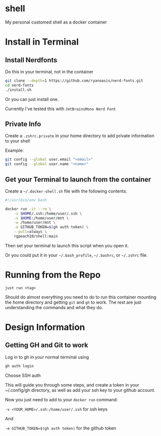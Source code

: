 # shell

My personal customed shell as a docker container

# Install in Terminal

## Install Nerdfonts

Do this in your terminal, not in the container

```bash
git clone --depth=1 https://github.com/ryanoasis/nerd-fonts.git
cd nerd-fonts
./install.sh
```

Or you can just install one.

Currently I've tested this with `JetBrainsMono Nerd Font`

## Private Info

Create a `.zshrc.private` in your home directory to add private information to your shell

Example:

```bash
git config --global user.email "<email>"
git config --global user.name "<name>"
```

## Get your Terminal to launch from the container

Create a `~/.docker-shell.sh` file with the following contents:

```bash
#!/usr/bin/env bash

docker run -it --rm \
    -v $HOME/.ssh:/home/user/.ssh \
    -v $HOME:/home/user/mnt \
    -w /home/user/mnt \
    -e GITHUB_TOKEN=$(gh auth token) \
    --pull=always \
    rgpeach10/shell:main
```

Then set your terminal to launch this script when you open it.

Or you could put it in your `~/.bash_profile`, `~/.bashrc`, or `~/.zshrc` file.

# Running from the Repo

`just run <tag>`

Should do almost everything you need to do to run this container mounting the home directory and getting `git` and `gh` to work. The rest are just understanding the commands and what they do.

# Design Information

## Getting GH and Git to work

Log in to gh in your normal terminal using

```bash
gh auth login
```

Choose SSH auth

This will guide you through some steps,
and create a token in your ~/.config/gh directory,
as well as add your ssh key to your github account.

Now you just need to add to your `docker run` command:

`-v <YOUR_HOME>/.ssh:/home/user/.ssh` for ssh keys

And

`-e GITHUB_TOKEN=$(gh auth token)` for the github token

